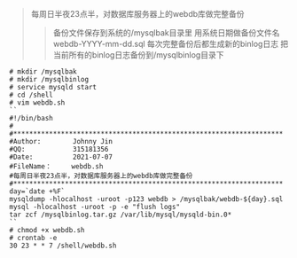 > 每周日半夜23点半，对数据库服务器上的webdb库做完整备份
> > 备份文件保存到系统的/mysqlbak目录里
> > 用系统日期做备份文件名 webdb-YYYY-mm-dd.sql
> > 每次完整备份后都生成新的binlog日志
> > 把当前所有的binlog日志备份到/mysqlbinlog目录下

```shell
# mkdir /mysqlbak
# mkdir /mysqlbinlog
# service mysqld start
# cd /shell
# vim webdb.sh
``
#!/bin/bash
#
#********************************************************************
#Author:        Johnny Jin
#QQ:            315181356
#Date:          2021-07-07
#FileName：     webdb.sh
#每周日半夜23点半，对数据库服务器上的webdb库做完整备份
#********************************************************************
day=`date +%F`
mysqldump -hlocalhost -uroot -p123 webdb > /mysqlbak/webdb-${day}.sql
mysql -hlocalhost -uroot -p -e "flush logs"
tar zcf /mysqlbinlog.tar.gz /var/lib/mysql/mysqld-bin.0*
``
# chmod +x webdb.sh
# crontab -e
30 23 * * 7 /shell/webdb.sh
```
